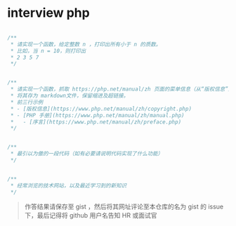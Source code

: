 # interview php

```php

/**
 * 请实现一个函数，给定整数 n ，打印出所有小于 n 的质数。
 * 比如，当 n = 10，则打印出
 * 2 3 5 7
 */


/**
 * 请实现一个函数，抓取 https://php.net/manual/zh 页面的菜单信息（从“版权信息”到“附录”），
 * 将其存为 markdown文件，保留缩进及超链接。
 * 前三行示例
 * - [版权信息](https://www.php.net/manual/zh/copyright.php)
 * - [PHP 手册](https://www.php.net/manual/zh/manual.php)
 *   - [序言](https://www.php.net/manual/zh/preface.php)
 */


/**
 * 最引以为傲的一段代码（如有必要请说明代码实现了什么功能）
 */


/**
 * 经常浏览的技术网站，以及最近学习到的新知识
 */


```

> 作答结果请保存至 gist ，然后将其网址评论至本仓库的名为 gist 的 issue 下，最后记得将 github 用户名告知 HR 或面试官
